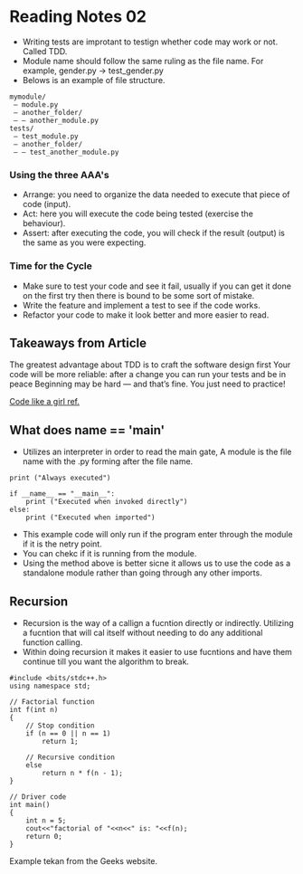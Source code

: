 # Reading Notes 02

- Writing tests are improtant to testign whether code may work or not. Called TDD.
- Module name should follow the same ruling as the file name. For example, gender.py -> test_gender.py
- Belows is an example of file structure.
```
mymodule/
 — module.py
 — another_folder/
 — — another_module.py
tests/
 — test_module.py
 — another_folder/
 — — test_another_module.py
 ```

### Using the three AAA's
- Arrange: you need to organize the data needed to execute that piece of code (input).
- Act: here you will execute the code being tested (exercise the behaviour). 
- Assert: after executing the code, you will check if the result (output) is the same as you were expecting.

### Time for the Cycle
- Make sure to test your code and see it fail, usually if you can get it done on the first try then there is bound to be some sort of mistake.
- Write the feature and implement a test to see if the code works. 
- Refactor your code to make it look better and more easier to read. 

## Takeaways from Article
The greatest advantage about TDD is to craft the software design first
Your code will be more reliable: after a change you can run your tests and be in peace
Beginning may be hard — and that’s fine. You just need to practice!

[Code like a girl ref.](https://code.likeagirl.io/in-tests-we-trust-tdd-with-python-af69f47e6932)

## What does __name__ == '__main__'

- Utilizes an interpreter in order to read the main gate, A module is the file name with the .py forming after the file name. 
```
print ("Always executed")
 
if __name__ == "__main__":
    print ("Executed when invoked directly")
else:
    print ("Executed when imported")
```
- This example code will only run if the program enter through the module if it is the netry point.
- You can chekc if it is running from the module. 
- Using the method above is better sicne it allows us to use the code as a standalone module rather than going through any other imports.

## Recursion
- Recursion is the way of a callign a fucntion directly or indirectly. Utilizing a fucntion that will cal itself without needing to do any additional function calling. 
- Within doing recursion it makes it easier to use fucntions and have them continue till you want the algorithm to break. 
```
#include <bits/stdc++.h>
using namespace std;
 
// Factorial function
int f(int n)
{
    // Stop condition
    if (n == 0 || n == 1)
        return 1;
 
    // Recursive condition
    else
        return n * f(n - 1);
}
 
// Driver code
int main()
{
    int n = 5;
    cout<<"factorial of "<<n<<" is: "<<f(n);
    return 0;
}
```
Example tekan from the Geeks website. 
